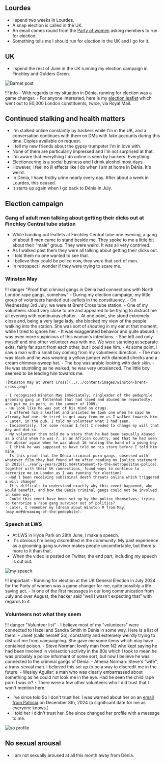 ## Lourdes

- I spend two weeks in Lourdes.
- A snap election is called in the UK.
- An email comes round from the [Party of women](https://www.partyofwomen.org/) asking members to run for election.
- Something tells me I should run for election in the UK and I go for it.

## UK

- I spend the rest of June in the UK running my election campaign in Finchley and Golders Green.

![Barnet post](../../content/documents/barnet-post.png)

!!! info
    - With regards to my situation in Dénia, running for election was a game changer.
    - For anyone interested, here is my [election leaflet](../../content/documents/Katharine%20leaflet.pdf) which went out to 80,000 London constituents, twice, via Royal Mail.

## Continued stalking and health matters

- I'm stalked online constantly by hackers while I'm in the UK, and a conversation continues with them on DMs with fake accounts during this time. Copies available on request.
- I tell my new friends about the gypsy trumpeter I'm in love with.
- None of them are particularly impressed and I'm not surprised at that.
- I'm aware that everything I do online is seen by hackers. Everything.
- Electioneering is a social business and I drink alcohol most days.
- However, I feel no ill effects like I do when I am at home in Dénia. It's weird.
- In Dénia, I have frothy urine nearly every day. After about a week in Lourdes, this ceased.
- It starts up again when I go back to Dénia in July.

## Election campaign

### Gang of adult men talking about getting their dicks out at Finchley Central tube station

- While handing out leaflets at Finchley Central tube one evening, a gang of about 8 men came to stand beside me. They spoke to me a little bit about their "male" group. They were weird. It was all very contrived.
- As I walked past them they were all talking about getting their dicks out.
- I told them no one wanted to see that.
- I believe they could be police now, they were that sort of men. 
- In retrospect I wonder if they were trying to scare me.

### Winston May

!!! danger "Proof that criminal gangs in Dénia had connections with North London rape gangs, somehow"
    - During my election campaign, my little group of volunteers handed out leaflets in the constituency.
    - On Wednesday 3rd July, we were at Brent Cross tube station.
    - One of my volunteers stood very close to me and appeared to be trying to distract me all evening with continuous chatter. 
    - At one point, she stood extremely close and, being a very large lady, she blocked my view of the people walking into the station. She was sort of shouting in my ear at that moment, while I tried to ignore her.
    - It was exaggerated behavior and quite absurd. I was even more suspicious of this woman's intentions.
    - She left and only myself and one other volunteer was with me. We were standing at separate exits, fairly far apart from each other, but I could see him.
    - At some point, I saw a man with a small boy coming from my volunteers direction.
    - The man was black and he was wearing a yellow jumper with diamond checks and a cream chimney-sweep hat. 
    - The boy was arabic looking with dark skin.
    - He was stumbling as he walked, he was very unbalanced. The little boy seemed to be leading him towards me.

    ![Winston May at Brent Cross](../../content/images/winston-brent-cross.png)

    - I recognized Winston May immediately; ringleader of the pedophile grooming gang in Tottenham that had raped and abused me repeatedly, and put me in porn, in the summer of 1989.
    - He look like he was out of his mind on drugs.
    - I offered him a leaflet and insisted he took one when he said he already had one. He tried to get away from me as I walked towards him.
    - Later, in the pub, I told my volunteer what I had seen. 
    - Incidentally, for some reason I felt I needed to change my will that day and did so.
    - My volunteer then told me a story that he had been sexually abused as a child when he was 7, in an African country, and that he had seen the abuser again when he was about 16 holding the hand of a young boy.
    - I think he was supposed to have told me his story before I told him mine.
    - Is this proof that the Dénia criminal porn gangs, obsessed with whatever film they had found of me after reading my [police statement in 2015](../early-years/2015.md#statement-to-the-metropolitan-police), together with their UK connections, found ways to continue to terrorize me in London as I was running for election?
    - Had I been receiving subliminal death threats online which triggered a will change?
    - It's difficult to understand exactly why this event happened, who would benefit, and how the Dénia criminal gangs could not be involved in some way.
    - Could this event have been set up by the police themselves; trying to terrorize a rape gang survivor out of politics?
    - Later, I remember my [dream about Winston M from May](may.md#dreaming-of-the-pedophile).

### Speech at LWS

- At LWS in Hyde Park on 28th June, I make a speech.
- It's obvious I'm being discredited in the community. My past experience as a grooming gang survivor makes people uncomfortable, but there's more to it than that.
- When the video is posted on Twitter, the end part, including my speech is cut out.

![my speech](../../content/documents/speeches/my-speech.png)

!!! important
    - Running for election at the UK General Election in July 2024 for the Party of women was a game changer for me, quite possibly a life saving act.
    - In one of the first messages in our long communication from July and over August, the hacker said "well I wasn't expecting that" with regards to it.

### Volunteers not what they seem

!!! danger "Volunteer list"
    - I believe most of my "volunteers" were connected to Hazel and Sandra Smith in Dénia in some way. Here is a list of them:
        - Janet (calls herself So): constantly and extremely weirdly trying to distract me from campaigning. She gave me some items which may have contained poison.
        - Steve Norman: lovely man from N2 who kept saying he had been involved in vivisection activity in the 80s which I took to mean he was probably a police informant of some sort, but now I believe he was connected to the criminal gangs of Dénia.
        - Athena Norman: Steve's "wife", a trans-sexual man. I believed this set up to be a way to discredit me in the future.
        - Wesley Aguilar: a man who was clearly embarrassed about something as he could not look me in the eye. Had he seen the child rape porn I was in?
        - There were a few other volunteers who I did trust that I won't mention here.

- I've since told So I don't trust her. I was warned about her on an [email from Patricia](../../content/documents/emails/trish-warning-about-So.png) on December 8th, 2024 (a significant date for me as everyone knows.)
- I told her I didn't trust her. She since changed her profile with a message to me.

![so profile](../../content/images/so-profile.png)

## No sexual arousal

- I am not sexually aroused at all this month away from Dénia.
